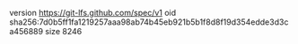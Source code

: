 version https://git-lfs.github.com/spec/v1
oid sha256:7d0b5ff1fa1219257aaa98ab74b45eb921b5b1f8d8f19d354edde3d3ca456889
size 8246
